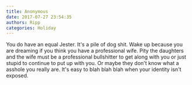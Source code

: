 ```yaml
---
title: Anonymous
date: 2017-07-27 23:54:35
authors: Ripp
categories: Holiday
---
```


 You do have an equal Jester. It's a pile of dog shit. Wake up because you are dreaming if you think you have a professional wife. Pity the daughters and the wife must be a professional bullshitter to get along with you or just stupid to continue to put up with you. Or maybe they don't know what a asshole you really are. It's easy to blah blah blah when your identity isn't exposed.